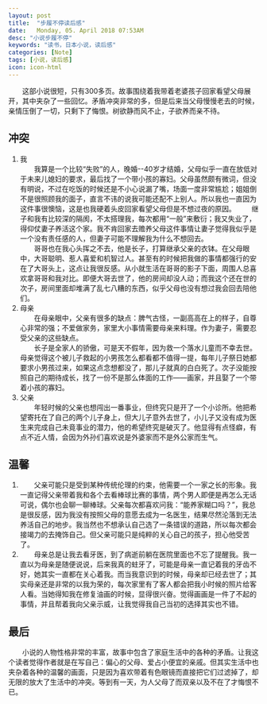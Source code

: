 ```yaml
---
layout: post
title:  "步履不停读后感"
date:   Monday, 05. April 2018 07:53AM 
desc: "小说步履不停"
keywords: "读书，日本小说，读后感"
categories: [Note]
tags: [小说，读后感]
icon: icon-html
---
```

&emsp;&emsp;这部小说很短，只有300多页。故事围绕着我带着老婆孩子回家看望父母展开，其中夹杂了一些回忆。矛盾冲突非常的多，但是后来当父母慢慢老去的时候，亲情压倒了一切，只剩下了悔恨。树欲静而风不止，子欲养而亲不待。  
## 冲突
1. 我  
 &emsp;&emsp;我算是一个比较“失败”的人，晚婚--40岁才结婚，父母似乎一直在放低对于未来儿媳妇的要求，最后找了一个带小孩的寡妇。父母虽然颇有微词，但没有明说，不过在吃饭的时候还是不小心说漏了嘴，场面一度非常尴尬；姐姐倒不是很照顾我的面子，直言不讳的说我可能还配不上别人。所以我也一直因为这件事很懊恼，这是也我硬着头皮回家看望父母但是不想过夜的原因。
  &emsp;&emsp;继子和我有比较深的隔阂，不太搭理我，每次都用“一般”来敷衍；我又失业了，得仰仗妻子养活这个家。我不肯回家去赡养父母这件事情让妻子觉得我似乎是一个没有责任感的人，但妻子可能不理解我为什么不想回去。  
   &emsp;&emsp;哥哥也在我心头挥之不去，他是长子，打算继承父亲的衣钵。在父母眼中，大哥聪明、惹人喜爱和机智过人。甚至有的时候把我做的事情都强行的安在了大哥头上，这点让我很反感。从小就生活在哥哥的影子下面，周围人总喜欢拿哥哥和我对比。即便大哥去世了，他的房间却没人动；而我这个还在世的次子，房间里面却堆满了乱七八糟的东西，似乎父母也没有想过我会回去陪他们。  
2. 母亲  
   &emsp;&emsp;在母亲眼中，父亲有很多的缺点：脾气古怪，一副高高在上的样子，自尊心非常的强；不爱做家务，家里大小事情需要母亲来料理。作为妻子，需要忍受父亲的这些缺点。  
      &emsp;&emsp;长子是全家人的骄傲，可是天不假年，因为救一个落水儿童而不幸去世。母亲觉得这个被儿子救起的小男孩怎么都看都不值得一提，每年儿子祭日她都要求小男孩过来，如果这点念想都没了，那儿子就真的白白死了。次子没能按照自己的期待成长，找了一份不是那么体面的工作——画家，并且娶了一个带着小孩的寡妇。  
3. 父亲  
&emsp;&emsp;年轻时候的父亲也想闯出一番事业，但终究只是开了一个小诊所。他把希望寄托在了自己的两个儿子身上，但大儿子意外去世了，小儿子又没有成为医生来完成自己未竟事业的潜力，他的希望终究是破灭了。他显得有点怪癖，有点不近人情，会因为外孙们喜欢说是外婆家而不是外公家而生气。  

## 温馨  
1. &emsp;&emsp;父亲可能只是受到某种传统伦理的约束，他需要一个一家之长的形象。我一直记得父亲带着我和各个去看棒球比赛的事情，两个男人即便是再怎么无话可说，偶尔也会聊一聊棒球。父亲每次都喜欢问我：“能养家糊口吗？”，我总是很反感，因为我没有按照父母的意愿去成为一名医生，结果尽然沦落到无法养活自己的地步。我当然也不想承认自己选了一条错误的道路，所以每次都会接竭力的去掩饰自己。但父亲可能只是纯粹的关心自己的孩子，担心他受苦了。
2. &emsp;&emsp;母亲总是让我去看牙医，到了病逝前躺在医院里面也不忘了提醒我。我一直以为母亲是随便说说，后来我真的蛀牙了，可能是母亲一直记着我的牙齿不好，她其实一直都在关心着我。而当我意识到的时候，母亲却已经去世了；其实母亲还是非常的以我为荣的，每次家里有了客人都会把我小时候的照片给客人看。当她得知我在修复油画的时候，显得很兴奋。觉得画画是一件了不起的事情，并且帮着我向父亲示威，让我觉得我自己当初的选择其实也不错。  

## 最后
 &emsp;&emsp;小说的人物性格非常的丰富，故事中包含了家庭生活中的各种的矛盾。让我这个读者觉得作者就是在写自己：偏心的父母、爱占小便宜的亲戚。但其实生活中也夹杂着各种的温馨的画面，只是因为喜欢带着有色眼镜而直接把它们过滤掉了，却无限的放大了生活中的冲突。等到有一天，为人父母了而双亲以及不在了才悔恨不已。